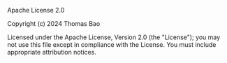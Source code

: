 Apache License 2.0

Copyright (c) 2024 Thomas Bao

Licensed under the Apache License, Version 2.0 (the "License");
you may not use this file except in compliance with the License.
You must include appropriate attribution notices.
